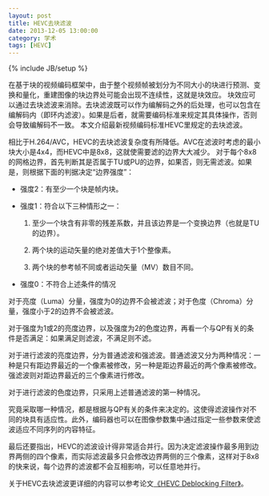 ```yaml
---
layout: post
title: HEVC去块滤波
date: 2013-12-05 13:00:00
category: 学术
tags: [HEVC]
---
```

{% include JB/setup %}

在基于块的视频编码框架中，由于整个视频帧被划分为不同大小的块进行预测、变换和量化，重建图像的块边界处可能会出现不连续性，这就是块效应。
块效应可以通过去块滤波来消除。去块滤波既可以作为编解码之外的后处理，也可以包含在编解码内（即环内滤波）。如果是后者，就需要编码标准来规定其具体操作，否则会导致编解码不一致。
本文介绍最新视频编码标准HEVC里规定的去块滤波。

<!--more-->
相比于H.264/AVC，HEVC的去块滤波复杂度有所降低。AVC在滤波时考虑的最小块大小是4x4，而HEVC中是8x8，这就使需要滤的边界大大减少。
对于每个8x8的网格边界，首先判断其是否属于TU或PU的边界，如果否，则无需滤波。如果是，则根据下面的判据决定“边界强度”：

* 强度2：有至少一个块是帧内块。

* 强度1：符合以下三种情形之一：

	1. 至少一个块含有非零的残差系数，并且该边界是一个变换边界（也就是TU的边界）。
	
	2. 两个块的运动矢量的绝对差值大于1个整像素。
	
	3. 两个块的参考帧不同或者运动矢量（MV）数目不同。 
 
* 强度0：不符合上述条件的情况

对于亮度（Luma）分量，强度为0的边界不会被滤波；对于色度（Chroma）分量，强度小于2的边界不会被滤波。

对于强度为1或2的亮度边界，以及强度为2的色度边界，再看一个与QP有关的条件是否满足：如果满足则滤波，不满足则不滤。

对于进行滤波的亮度边界，分为普通滤波和强滤波。普通滤波又分为两种情况：一种是只有距边界最近的一个像素被修改，另一种是距边界最近的两个像素被修改。
强滤波则对距边界最近的三个像素进行修改。

对于进行滤波的色度边界，只采用上述普通滤波的第一种情况。

究竟采取哪一种情况，都是根据与QP有关的条件来决定的。这使得滤波操作对不同的块具有适应性。此外，编码器也可以在图像参数集中通过指定一些参数来使滤波适应不同序列的内容特征。

最后还要指出，HEVC的滤波设计得非常适合并行。因为决定滤波操作最多用到边界两侧的四个像素，而实际滤波最多只会修改边界两侧的三个像素，这样对于8x8的快来说，每个边界的滤波都不会互相影响，可以任意地并行。

关于HEVC去块滤波更详细的内容可以参考论文[《HEVC Deblocking Filter》](http://ieeexplore.ieee.org/xpl/articleDetails.jsp?arnumber=6324414)。